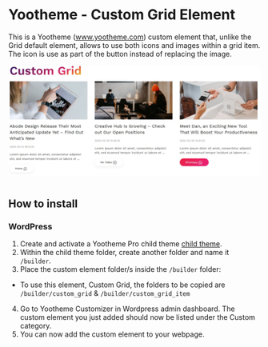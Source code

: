 # Yootheme - Custom Grid Element

This is a Yootheme (www.yootheme.com) custom element that, unlike the Grid default element, allows to use both icons and images within a grid item. 
The icon is use as part of the button instead of replacing the image. 
     
     
     
![Custom Grid](https://github.com/pauloguerraf/yootheme_CustomGrid/blob/main/screenshot.jpg "Screenshot")
#
# 
# 
  
## How to install

### WordPress

1. Create and activate a Yootheme Pro child theme [child theme](https://yootheme.com/support/yootheme-pro/wordpress/child-themes).
2. Within the child theme folder, create another folder and name it `/builder`.
3. Place the custom element folder/s inside the `/builder` folder:
- To use this element, Custom Grid, the folders to be copied are `/builder/custom_grid` & `/builder/custom_grid_item`
4. Go to Yootheme Customizer in Wordpress admin dashboard. The custom element you just added should now be listed under the Custom category.
5. You can now add the custom element to your webpage.
